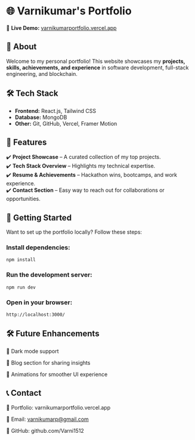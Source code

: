 # 🌐 Varnikumar's Portfolio

🚀 **Live Demo:** [varnikumarportfolio.vercel.app](https://varnikumarportfolio.vercel.app/)

## 📌 About  
Welcome to my personal portfolio! This website showcases my **projects, skills, achievements, and experience** in software development, full-stack engineering, and blockchain.

## 🛠 Tech Stack  
- **Frontend:** React.js, Tailwind CSS 
- **Database:** MongoDB  
- **Other:** Git, GitHub, Vercel, Framer Motion  

## 🎯 Features  
✔️ **Project Showcase** – A curated collection of my top projects.  
✔️ **Tech Stack Overview** – Highlights my technical expertise.  
✔️ **Resume & Achievements** – Hackathon wins, bootcamps, and work experience.  
✔️ **Contact Section** – Easy way to reach out for collaborations or opportunities.  
 
## 🚀 Getting Started  
Want to set up the portfolio locally? Follow these steps:  

### Install dependencies:
```
npm install
```

### Run the development server:
```
npm run dev
```

### Open in your browser:
```
http://localhost:3000/
```

## 🛠 Future Enhancements
📌 Dark mode support

📌 Blog section for sharing insights

📌 Animations for smoother UI experience

## 📞 Contact
💼 Portfolio: varnikumarportfolio.vercel.app

📧 Email: varnikumarp@gmail.com

📌 GitHub: github.com/Varni1512

